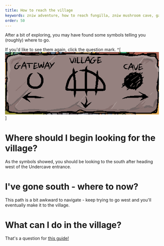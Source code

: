 ```yaml
---
title: How to reach the village
keywords: zniw adventure, how to reach fungilla, zniw mushroom cave, games with mushrooms
order: 50
---
```


After a bit of exploring, you may have found some symbols telling you (roughly) where to go.

If you'd like to see them again, click the question mark. ^[![Symbols image](symbols.PNG)]

# Where should I begin looking for the village?
As the symbols showed, you should be looking to the south after heading west of the Undercave entrance.

# I've gone south - where to now?
This path is a bit awkward to navigate - keep trying to go west and you'll eventually make it to the village.

# What can I do in the village?
That's a question for [this guide!](/Fungilla/index.md)